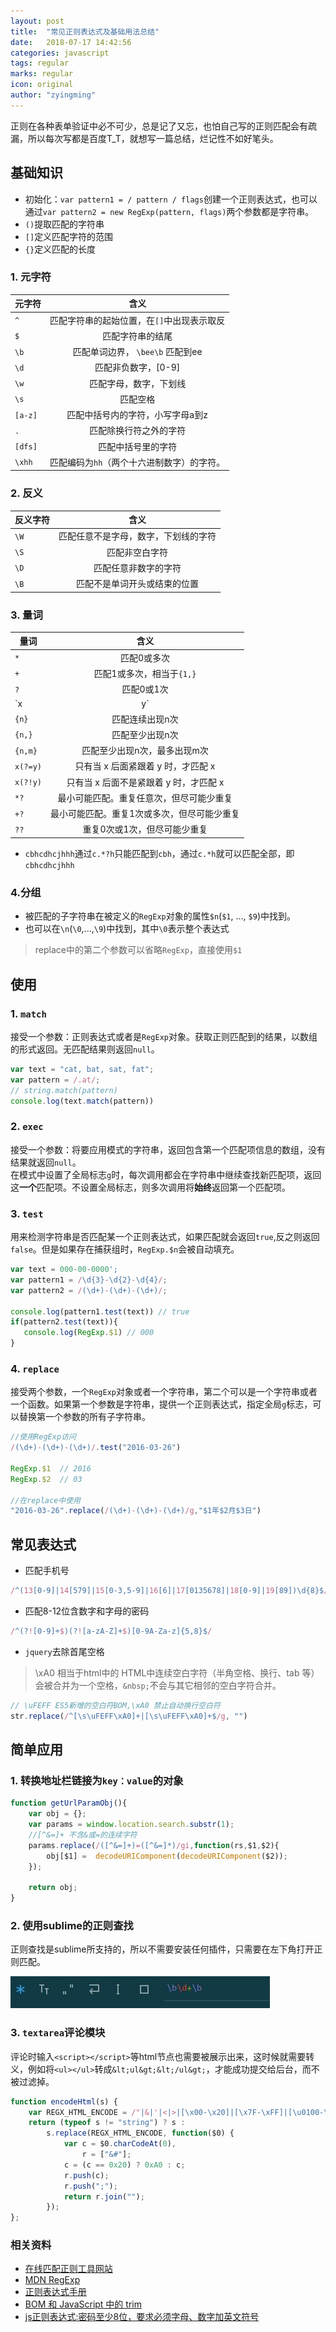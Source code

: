 ```yaml
---
layout: post
title:  "常见正则表达式及基础用法总结"
date:   2018-07-17 14:42:56
categories: javascript
tags: regular
marks: regular
icon: original
author: "zyingming"
---
```

正则在各种表单验证中必不可少，总是记了又忘，也怕自己写的正则匹配会有疏漏，所以每次写都是百度T_T，就想写一篇总结，烂记性不如好笔头。
## 基础知识
- 初始化：`var pattern1 = / pattern / flags`创建一个正则表达式，也可以通过`var pattern2 = new RegExp(pattern, flags)`两个参数都是字符串。
- `()`提取匹配的字符串
- `[]`定义匹配字符的范围
- `{}`定义匹配的长度
### 1. 元字符

元字符|含义
---|:--:|
`^` |匹配字符串的起始位置，在`[]`中出现表示取反
`$`|匹配字符串的结尾
`\b`|匹配单词边界， `\bee\b` 匹配到ee
`\d`|匹配非负数字，[0-9]
`\w`|匹配字母，数字，下划线
`\s`|匹配空格
`[a-z]`|匹配中括号内的字符，小写字母a到z
`.`|匹配除换行符之外的字符
`[dfs]`|匹配中括号里的字符
`\xhh`|匹配编码为`hh`（两个十六进制数字）的字符。

### 2. 反义

反义字符|含义
---|:--:|
`\W`|匹配任意不是字母，数字，下划线的字符
`\S`|匹配非空白字符
`\D`|匹配任意非数字的字符
`\B`|匹配不是单词开头或结束的位置

### 3. 量词

量词|含义
---|:--:|
`*`|匹配0或多次
`+`|匹配1或多次，相当于`{1,}`
`?`|匹配0或1次
`x|y`|匹配x或y
`{n}`|匹配连续出现n次
`{n,}`|匹配至少出现n次
`{n,m}`|匹配至少出现n次，最多出现m次
`x(?=y)`|只有当 x 后面紧跟着 y 时，才匹配 x
`x(?!y)`|只有当 x 后面不是紧跟着 y 时，才匹配 x
`*?`|最小可能匹配。重复任意次，但尽可能少重复 
`+?`|最小可能匹配。重复1次或多次，但尽可能少重复 
`??`|重复0次或1次，但尽可能少重复

- `cbhcdhcjhhh`通过`c.*?h`只能匹配到`cbh`，通过`c.*h`就可以匹配全部，即`cbhcdhcjhhh`

### 4.分组
- 被匹配的子字符串在被定义的`RegExp`对象的属性`$n`(`$1`, ..., `$9`)中找到。
- 也可以在`\n`(`\0`,...,`\9`)中找到，其中`\0`表示整个表达式

> replace中的第二个参数可以省略`RegExp`，直接使用`$1`

## 使用

### 1. `match`
接受一个参数：正则表达式或者是`RegExp`对象。获取正则匹配到的结果，以数组的形式返回。无匹配结果则返回`null`。

```javascript
var text = "cat, bat, sat, fat";
var pattern = /.at/;
// string.match(pattern)
console.log(text.match(pattern))
```

### 2. `exec`
接受一个参数：将要应用模式的字符串，返回包含第一个匹配项信息的数组，没有结果就返回`null`。   <br />
在模式中设置了全局标志`g`时，每次调用都会在字符串中继续查找新匹配项，返回这**一个**匹配项。不设置全局标志，则多次调用将**始终**返回第一个匹配项。

### 3. `test`
用来检测字符串是否匹配某一个正则表达式，如果匹配就会返回`true`,反之则返回`false`。但是如果存在捕获组时，`RegExp.$n`会被自动填充。

```javascript
var text = 000-00-0000';
var pattern1 = /\d{3}-\d{2}-\d{4}/;
var pattern2 = /(\d+)-(\d+)-(\d+)/;

console.log(pattern1.test(text)) // true
if(pattern2.test(text)){
   console.log(RegExp.$1) // 000
}
```

### 4. `replace`
接受两个参数，一个`RegExp`对象或者一个字符串，第二个可以是一个字符串或者一个函数。如果第一个参数是字符串，提供一个正则表达式，指定全局`g`标志，可以替换第一个参数的所有子字符串。

```javascript
//使用RegExp访问
/(\d+)-(\d+)-(\d+)/.test("2016-03-26") 
 
RegExp.$1  // 2016
RegExp.$2  // 03

//在replace中使用
"2016-03-26".replace(/(\d+)-(\d+)-(\d+)/g,"$1年$2月$3日")

```

## 常见表达式
- 匹配手机号

```javascript
/^(13[0-9]|14[579]|15[0-3,5-9]|16[6]|17[0135678]|18[0-9]|19[89])\d{8}$/
```

- 匹配8-12位含数字和字母的密码

```javascript
/^(?![0-9]+$)(?![a-zA-Z]+$)[0-9A-Za-z]{5,8}$/
```

- `jquery`去除首尾空格

> \xA0 相当于html中的&nbsp;HTML中连续空白字符（半角空格、换行、tab 等）会被合并为一个空格，`&nbsp;`不会与其它相邻的空白字符合并。

```javascript
// \uFEFF ES5新增的空白符BOM,\xA0 禁止自动换行空白符
str.replace(/^[\s\uFEFF\xA0]+|[\s\uFEFF\xA0]+$/g, "")
```

## 简单应用

### 1. 转换地址栏链接为`key：value`的对象

```javascript
function getUrlParamObj(){
    var obj = {};
    var params = window.location.search.substr(1);
    //[^&=]+ 不含&或=的连续字符
    params.replace(/([^&=]+)=([^&=]*)/gi,function(rs,$1,$2){
        obj[$1] =  decodeURIComponent(decodeURIComponent($2));
    });
 
    return obj;
}
```


### 2. 使用sublime的正则查找
正则查找是sublime所支持的，所以不需要安装任何插件，只需要在左下角打开正则匹配。

![sublime 正则](/assets/images/pictures/2018-07/reg_1.jpg)

### 3. `textarea`评论模块
评论时输入`<script></script>`等html节点也需要被展示出来，这时候就需要转义，例如将`<ul></ul>`转成`&lt;ul&gt;&lt;/ul&gt;`，才能成功提交给后台，而不被过滤掉。

```javascript
function encodeHtml(s) {
    var REGX_HTML_ENCODE = /"|&|'|<|>|[\x00-\x20]|[\x7F-\xFF]|[\u0100-\u2700]/g;
    return (typeof s != "string") ? s :
        s.replace(REGX_HTML_ENCODE, function($0) {
            var c = $0.charCodeAt(0),
                r = ["&#"];
            c = (c == 0x20) ? 0xA0 : c;
            r.push(c);
            r.push(";");
            return r.join("");
        });
};

```

### 相关资料
- [在线匹配正则工具网站](https://regexper.com/#%5Cd)
- [MDN RegExp](https://developer.mozilla.org/zh-CN/docs/Web/JavaScript/Reference/Global_Objects/RegExp)
- [正则表达式手册](http://tool.oschina.net/uploads/apidocs/jquery/regexp.html)
- [BOM 和 JavaScript 中的 trim](https://imququ.com/post/bom-and-javascript-trim.html)
- [js正则表达式:密码至少8位，要求必须字母、数字加英文符号](https://blog.csdn.net/u012118993/article/details/78557669)

